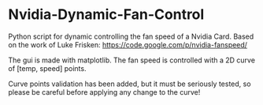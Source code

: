 Nvidia-Dynamic-Fan-Control
==========================

Python script for dynamic controlling the fan speed of a Nvidia Card.
Based on the work of Luke Frisken:
https://code.google.com/p/nvidia-fanspeed/

The gui is made with matplotlib.
The fan speed is controlled with a 2D curve of [temp, speed] points.

Curve points validation has been added, but it must be seriously tested, so please be careful before applying any change to the curve!
